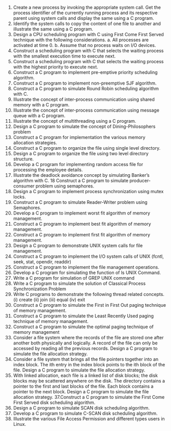 1. Create a new process by invoking the appropriate system call. Get the process identifier of the 
currently running process and its respective parent using system calls and display the same 
using a C program. 
2. Identify the system calls to copy the content of one file to another and illustrate the same using 
a C program.
3. Design a CPU scheduling program with C using First Come First Served technique with the 
following considerations. 
a. All processes are activated at time 0. 
b. Assume that no process waits on I/O devices.
4. Construct a scheduling program with C that selects the waiting process with the smallest 
execution time to execute next. 
5. Construct a scheduling program with C that selects the waiting process with the highest 
priority to execute next. 
6. Construct a C program to implement pre-emptive priority scheduling algorithm. 
7. Construct a C program to implement non-preemptive SJF algorithm. 
8. Construct a C program to simulate Round Robin scheduling algorithm with C. 
9. Illustrate the concept of inter-process communication using shared memory with a C program. 
10. Illustrate the concept of inter-process communication using message queue with a C 
program. 
11. Illustrate the concept of multithreading using a C program. 
12. Design a C program to simulate the concept of Dining-Philosophers problem
13. Construct a C program for implementation the various memory allocation strategies. 
14. Construct a C program to organize the file using single level directory. 
15. Design a C program to organize the file using two level directory structure. 
16. Develop a C program for implementing random access file for processing the employee 
details.
17. Illustrate the deadlock avoidance concept by simulating Banker’s algorithm with C. 
18 Construct a C program to simulate producer-consumer problem using semaphores. 
19. Design a C program to implement process synchronization using mutex locks. 
20. Construct a C program to simulate Reader-Writer problem using Semaphores. 
21. Develop a C program to implement worst fit algorithm of memory management. 
22. Construct a C program to implement best fit algorithm of memory management. 
23. Construct a C program to implement first fit algorithm of memory management. 
24. Design a C program to demonstrate UNIX system calls for file management. 
25. Construct a C program to implement the I/O system calls of UNIX (fcntl, seek, stat, opendir, 
readdir) 
26. Construct a C program to implement the file management operations. 
27. Develop a C program for simulating the function of ls UNIX Command. 
28. Write a C program for simulation of GREP UNIX command 
29. Write a C program to simulate the solution of Classical Process Synchronization Problem 
30. Write C programs to demonstrate the following thread related concepts. 
(i) create (ii) join (iii) equal (iv) exit 
31. Construct a C program to simulate the First in First Out paging technique of memory 
management.
32. Construct a C program to simulate the Least Recently Used paging technique of memory 
management.
33. Construct a C program to simulate the optimal paging technique of memory management 
34. Consider a file system where the records of the file are stored one after another both physically 
and logically. A record of the file can only be accessed by reading all the previous 
records. Design a C program to simulate the file allocation strategy.
35. Consider a file system that brings all the file pointers together into an index block. The ith
entry in the index block points to the ith block of the file. Design a C program to simulate the file 
allocation strategy.
36. With linked allocation, each file is a linked list of disk blocks; the disk blocks may be scattered 
anywhere on the disk. The directory contains a pointer to the first and last blocks of the file. Each 
block contains a pointer to the next block. Design a C program to simulate the file allocation 
strategy. 
37.Construct a C program to simulate the First Come First Served disk scheduling 
algorithm. 
38. Design a C program to simulate SCAN disk scheduling algorithm. 
39. Develop a C program to simulate C-SCAN disk scheduling algorithm. 
40. Illustrate the various File Access Permission and different types users in Linux.
